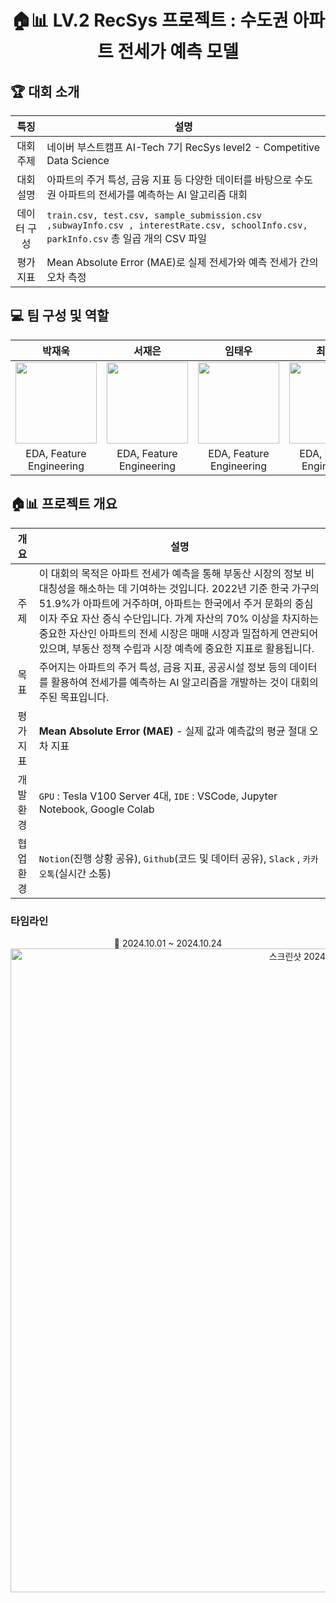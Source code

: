 <div align='center'>

  # 🏠📊 LV.2 RecSys 프로젝트 : 수도권 아파트 전세가 예측 모델

</div>

## 🏆 대회 소개
| 특징 | 설명 |
|:---:| --- |
| 대회 주제 | 네이버 부스트캠프 AI-Tech 7기 RecSys level2 - Competitive Data Science|
| 대회 설명 | 아파트의 주거 특성, 금융 지표 등 다양한 데이터를 바탕으로 수도권 아파트의 전세가를 예측하는 AI 알고리즘 대회 |
| 데이터 구성 | `train.csv, test.csv, sample_submission.csv ,subwayInfo.csv , interestRate.csv, schoolInfo.csv, parkInfo.csv` 총 일곱 개의 CSV 파일 |
| 평가 지표 | Mean Absolute Error (MAE)로 실제 전세가와 예측 전세가 간의 오차 측정 |

## 💻 팀 구성 및 역할
| 박재욱 | 서재은 | 임태우 | 최태순 | 허진경 |
|:---:|:---:|:---:|:---:|:---:|
|[<img src="https://github.com/user-attachments/assets/0c4ff6eb-95b0-4ee4-883c-b10c1a42be14" width=130>](https://github.com/park-jaeuk)|[<img src="https://github.com/user-attachments/assets/b6cff4bf-79c8-4946-896a-666dd54c63c7" width=130>](https://github.com/JaeEunSeo)|[<img src="https://github.com/user-attachments/assets/f6572f19-901b-4aea-b1c4-16a62a111e8d" width=130>](https://github.com/Cyberger)|[<img src="https://github.com/user-attachments/assets/a10088ec-29b4-47aa-bf6a-53520b6106ce" width=130>](https://github.com/choitaesoon)|[<img src="https://github.com/user-attachments/assets/7ab5112f-ca4b-4e54-a005-406756262384" width=130>](https://github.com/jinnk0)|
|EDA, Feature Engineering|EDA, Feature Engineering|EDA, Feature Engineering|EDA, Feature Engineering|EDA, Feature Engineering|

## 🏠📊 프로젝트 개요
| 개요 | 설명 |
|:---:| --- |
| 주제 | 이 대회의 목적은 아파트 전세가 예측을 통해 부동산 시장의 정보 비대칭성을 해소하는 데 기여하는 것입니다. 2022년 기준 한국 가구의 51.9%가 아파트에 거주하며, 아파트는 한국에서 주거 문화의 중심이자 주요 자산 증식 수단입니다. 가계 자산의 70% 이상을 차지하는 중요한 자산인 아파트의 전세 시장은 매매 시장과 밀접하게 연관되어 있으며, 부동산 정책 수립과 시장 예측에 중요한 지표로 활용됩니다. |
| 목표 | 주어지는 아파트의 주거 특성, 금융 지표, 공공시설 정보 등의 데이터를 활용하여 전세가를 예측하는 AI 알고리즘을 개발하는 것이 대회의 주된 목표입니다. |
| 평가 지표 | **Mean Absolute Error (MAE)** - 실제 값과 예측값의 평균 절대 오차 지표 |
| 개발 환경 | `GPU` : Tesla V100 Server 4대, `IDE` : VSCode, Jupyter Notebook, Google Colab |
| 협업 환경 | `Notion`(진행 상황 공유), `Github`(코드 및 데이터 공유), `Slack` , `카카오톡`(실시간 소통) |

### 타임라인
<div align='center'>
📅 2024.10.01 ~ 2024.10.24
<img width="1030" alt="스크린샷 2024-10-24 오후 2 56 59" src="https://github.com/user-attachments/assets/3d6b4a91-3586-4555-88bf-05fc3f6480e0">
</div>
